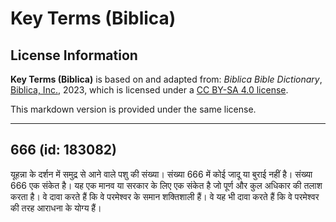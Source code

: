 # Key Terms (Biblica)

## License Information

**Key Terms (Biblica)** is based on and adapted from: _Biblica Bible Dictionary_, [Biblica, Inc.](https://www.biblica.com/), 2023, which is licensed under a [CC BY-SA 4.0 license](https://creativecommons.org/licenses/by-sa/4.0/legalcode.en).

This markdown version is provided under the same license.



--------------------------------

## 666 (id: 183082)

यूहन्ना के दर्शन में समुद्र से आने वाले पशु की संख्या। संख्या 666 में कोई जादू या बुराई नहीं है। संख्या 666 एक संकेत है। यह एक मानव या सरकार के लिए एक संकेत है जो पूर्ण और कुल अधिकार की तलाश करता है। वे दावा करते हैं कि वे परमेश्वर के समान शक्तिशाली हैं। वे यह भी दावा करते हैं कि वे परमेश्वर की तरह आराधना के योग्य हैं।


